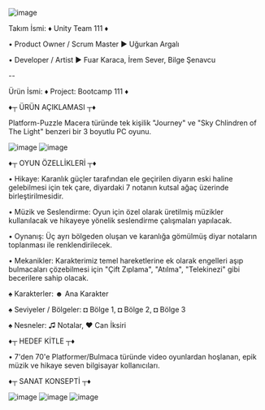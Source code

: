 ![image](https://user-images.githubusercontent.com/99537458/167396934-44cd5fa7-251d-410a-a60b-5d324d804c94.png)

Takım İsmi: ♦ Unity Team 111 ♦

• Product Owner / Scrum Master ► Uğurkan Argalı

• Developer / Artist ► Fuar Karaca, İrem Sever, Bilge Şenavcu

--

Ürün İsmi: ♦ Project: Bootcamp 111 ♦

♦┬ ÜRÜN AÇIKLAMASI ┬♦

Platform-Puzzle Macera türünde tek kişilik "Journey" ve "Sky Chlindren of The Light" benzeri bir 3 boyutlu PC oyunu.

![image](https://user-images.githubusercontent.com/99537458/167398520-477c93ca-6dac-4fd8-88dc-4586b68daeba.png) ![image](https://user-images.githubusercontent.com/99537458/167398393-679c74dd-0f31-44b7-a7fa-103d460e4cb9.png)

♦┬ OYUN ÖZELLİKLERİ ┬♦

• Hikaye: Karanlık güçler tarafından ele geçirilen diyarın eski haline gelebilmesi için tek çare, diyardaki 7 notanın kutsal ağaç üzerinde birleştirilmesidir.

• Müzik ve Seslendirme: Oyun için özel olarak üretilmiş müzikler kullanılacak ve hikayeye yönelik seslendirme çalışmaları yapılacak.

• Oynanış: Üç ayrı bölgeden oluşan ve karanlığa gömülmüş diyar notaların toplanması ile renklendirilecek.

• Mekanikler: Karakterimiz temel hareketlerine ek olarak engelleri aşıp bulmacaları çözebilmesi için "Çift Zıplama", "Atılma", "Telekinezi" gibi becerilere sahip olacak.

♠ Karakterler: ☻ Ana Karakter

♠ Seviyeler / Bölgeler: ◘ Bölge 1, ◘ Bölge 2, ◘ Bölge 3

♠ Nesneler: ♫ Notalar, ♥ Can İksiri

♦┬ HEDEF KİTLE ┬♦

• 7'den 70'e Platformer/Bulmaca türünde video oyunlardan hoşlanan, epik müzik ve hikaye seven bilgisayar kollanıcıları.

♦┬ SANAT KONSEPTİ ┬♦

![image](https://user-images.githubusercontent.com/99537458/167401188-6bf30520-cd49-4e2f-8f4e-9703d35018d5.png)
![image](https://user-images.githubusercontent.com/99537458/167401226-d6fb09d0-e8e0-4b24-891a-26831091ac43.png)
![image](https://user-images.githubusercontent.com/99537458/167401253-ca416353-b2a4-484e-81dd-5cae265a44f5.png)
